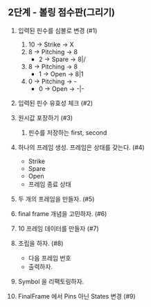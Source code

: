 ## 2단계 - 볼링 점수판(그리기)
1. 입력된 핀수를 심볼로 변경 (#1)
    1. 10 -> Strike -> X
    1. 8 -> Pitching -> 8
        * 2 -> Spare -> 8|/
    1. 8 -> Pitching -> 8
        * 1 -> Open -> 8|1
    1. 0 -> Pitching -> -
        *  0 -> Open -> -|-

1. 입력된 핀수 유효성 체크 (#2)

1. 원시값 포장하기 (#3)
    1. 핀수를 저장하는 first, second
    
1. 하나의 프레임 생성. 프레임은 상태를 갖는다. (#4)
    * Strike
    * Spare
    * Open
    * 프레임 종료 상태

1. 두 개의 프레임을 만들자. (#5)

1. final frame 개념을 고민하자. (#6)

1. 10 프레임 데이터를 만들자 (#7)

1. 조립을 하자. (#8)
    * 다음 프레임 번호
    * 출력하자.

1. Symbol 을 리팩토링하자.

1. FinalFrame 에서 Pins 아닌 States 변경 (#9)